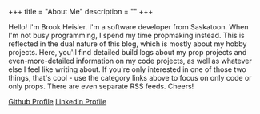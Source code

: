 +++
title = "About Me"
description = ""
+++

Hello! I'm Brook Heisler. I'm a software developer from Saskatoon. When I'm not
busy programming, I spend my time propmaking instead. This is reflected in the
dual nature of this blog, which is mostly about my hobby projects. Here, you'll
find detailed build logs about my prop projects and even-more-detailed
information on my code projects, as well as whatever else I feel like writing
about. If you're only interested in one of those two things, that's cool - use
the category links above to focus on only code or only props. There are even
separate RSS feeds. Cheers!

[Github Profile](https://github.com/bheisler)
[LinkedIn Profile](https://www.linkedin.com/in/brook-heisler-805597124/)
